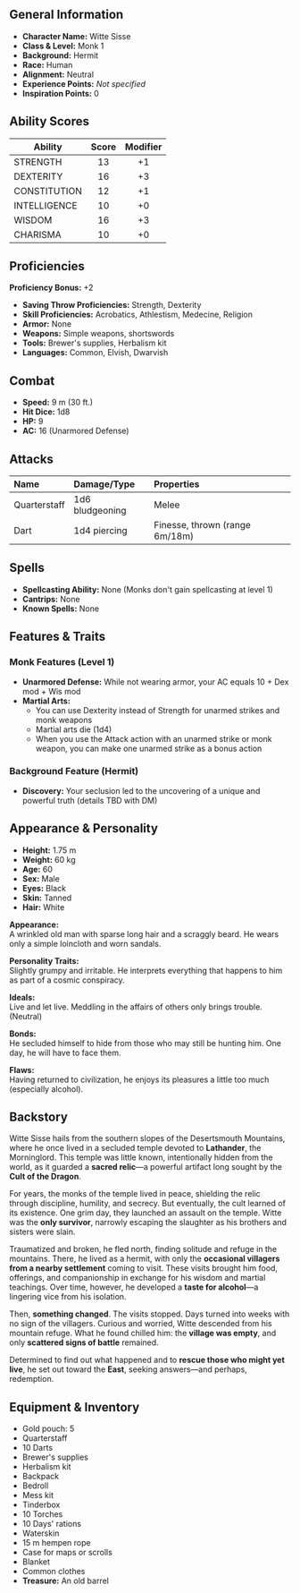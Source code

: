## General Information

- **Character Name:** Witte Sisse
- **Class & Level:** Monk 1
- **Background:** Hermit
- **Race:** Human
- **Alignment:** Neutral
- **Experience Points:** _Not specified_
- **Inspiration Points:** 0


## Ability Scores

| Ability      | Score | Modifier |
| ------------ | :---: | :------: |
| STRENGTH     |  13   |    +1    |
| DEXTERITY    |  16   |    +3    |
| CONSTITUTION |  12   |    +1    |
| INTELLIGENCE |  10   |    +0    |
| WISDOM       |  16   |    +3    |
| CHARISMA     |  10   |    +0    |


## Proficiencies

**Proficiency Bonus:** +2

- **Saving Throw Proficiencies:** Strength, Dexterity
- **Skill Proficiencies:** Acrobatics, Athlestism, Medecine, Religion
- **Armor:** None
- **Weapons:** Simple weapons, shortswords
- **Tools:** Brewer's supplies, Herbalism kit
- **Languages:** Common, Elvish, Dwarvish


## Combat

- **Speed:** 9 m (30 ft.)
- **Hit Dice:** 1d8
- **HP:** 9
- **AC:** 16 (Unarmored Defense)


## Attacks

| Name         | Damage/Type     | Properties                     |
| :----------- | :-------------- | :----------------------------- |
| Quarterstaff | 1d6 bludgeoning | Melee                          |
| Dart         | 1d4 piercing    | Finesse, thrown (range 6m/18m) |


## Spells

- **Spellcasting Ability:** None (Monks don't gain spellcasting at level 1)
- **Cantrips:** None
- **Known Spells:** None


## Features & Traits


### Monk Features (Level 1)

- **Unarmored Defense:** While not wearing armor, your AC equals 10 + Dex mod + Wis mod
- **Martial Arts:**
    - You can use Dexterity instead of Strength for unarmed strikes and monk weapons
    - Martial arts die (1d4)
    - When you use the Attack action with an unarmed strike or monk weapon, you can make one unarmed strike as a bonus action

### Background Feature (Hermit)

- **Discovery:** Your seclusion led to the uncovering of a unique and powerful truth (details TBD with DM)


## Appearance & Personality

- **Height:** 1.75 m
- **Weight:** 60 kg
- **Age:** 60
- **Sex:** Male
- **Eyes:** Black
- **Skin:** Tanned
- **Hair:** White

**Appearance:**  
A wrinkled old man with sparse long hair and a scraggly beard. He wears only a simple loincloth and worn sandals.

**Personality Traits:**  
Slightly grumpy and irritable. He interprets everything that happens to him as part of a cosmic conspiracy.

**Ideals:**  
Live and let live. Meddling in the affairs of others only brings trouble. (Neutral)

**Bonds:**  
He secluded himself to hide from those who may still be hunting him. One day, he will have to face them.

**Flaws:**  
Having returned to civilization, he enjoys its pleasures a little too much (especially alcohol).


## Backstory

Witte Sisse hails from the southern slopes of the Desertsmouth Mountains, where he once lived in a secluded temple devoted to **Lathander**, the Morninglord. This temple was little known, intentionally hidden from the world, as it guarded a **sacred relic**—a powerful artifact long sought by the **Cult of the Dragon**.

For years, the monks of the temple lived in peace, shielding the relic through discipline, humility, and secrecy. But eventually, the cult learned of its existence. One grim day, they launched an assault on the temple. Witte was the **only survivor**, narrowly escaping the slaughter as his brothers and sisters were slain.

Traumatized and broken, he fled north, finding solitude and refuge in the mountains. There, he lived as a hermit, with only the **occasional villagers from a nearby settlement** coming to visit. These visits brought him food, offerings, and companionship in exchange for his wisdom and martial teachings. Over time, however, he developed a **taste for alcohol**—a lingering vice from his isolation.

Then, **something changed**. The visits stopped. Days turned into weeks with no sign of the villagers. Curious and worried, Witte descended from his mountain refuge. What he found chilled him: the **village was empty**, and only **scattered signs of battle** remained.

Determined to find out what happened and to **rescue those who might yet live**, he set out toward the **East**, seeking answers—and perhaps, redemption.


## Equipment & Inventory

- Gold pouch: 5
- Quarterstaff
- 10 Darts
- Brewer's supplies
- Herbalism kit
- Backpack
- Bedroll
- Mess kit
- Tinderbox
- 10 Torches
- 10 Days' rations
- Waterskin
- 15 m hempen rope
- Case for maps or scrolls
- Blanket
- Common clothes
- **Treasure:** An old barrel